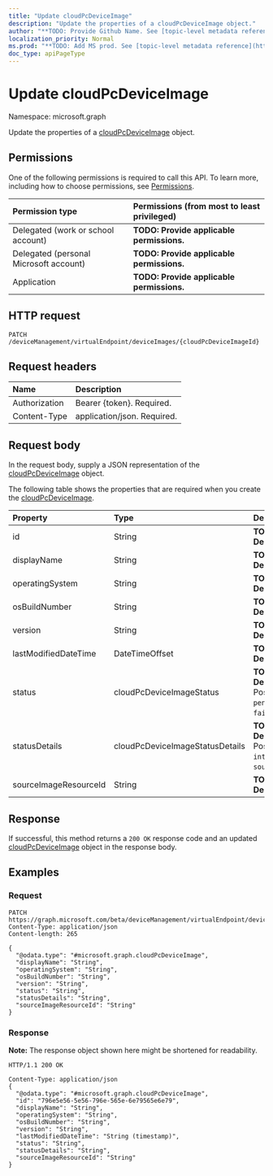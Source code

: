 ```yaml
---
title: "Update cloudPcDeviceImage"
description: "Update the properties of a cloudPcDeviceImage object."
author: "**TODO: Provide Github Name. See [topic-level metadata reference](https://msgo.azurewebsites.net/add/document/guidelines/metadata.html#topic-level-metadata)**"
localization_priority: Normal
ms.prod: "**TODO: Add MS prod. See [topic-level metadata reference](https://msgo.azurewebsites.net/add/document/guidelines/metadata.html#topic-level-metadata)**"
doc_type: apiPageType
---
```


# Update cloudPcDeviceImage
Namespace: microsoft.graph

Update the properties of a [cloudPcDeviceImage](../resources/cloudpcdeviceimage.md) object.

## Permissions
One of the following permissions is required to call this API. To learn more, including how to choose permissions, see [Permissions](/graph/permissions-reference).

|Permission type|Permissions (from most to least privileged)|
|:---|:---|
|Delegated (work or school account)|**TODO: Provide applicable permissions.**|
|Delegated (personal Microsoft account)|**TODO: Provide applicable permissions.**|
|Application|**TODO: Provide applicable permissions.**|

## HTTP request

<!-- {
  "blockType": "ignored"
}
-->
``` http
PATCH /deviceManagement/virtualEndpoint/deviceImages/{cloudPcDeviceImageId}
```

## Request headers
|Name|Description|
|:---|:---|
|Authorization|Bearer {token}. Required.|
|Content-Type|application/json. Required.|

## Request body
In the request body, supply a JSON representation of the [cloudPcDeviceImage](../resources/cloudpcdeviceimage.md) object.

The following table shows the properties that are required when you create the [cloudPcDeviceImage](../resources/cloudpcdeviceimage.md).

|Property|Type|Description|
|:---|:---|:---|
|id|String|**TODO: Add Description**|
|displayName|String|**TODO: Add Description**|
|operatingSystem|String|**TODO: Add Description**|
|osBuildNumber|String|**TODO: Add Description**|
|version|String|**TODO: Add Description**|
|lastModifiedDateTime|DateTimeOffset|**TODO: Add Description**|
|status|cloudPcDeviceImageStatus|**TODO: Add Description**. Possible values are: `pending`, `ready`, `failed`.|
|statusDetails|cloudPcDeviceImageStatusDetails|**TODO: Add Description**. Possible values are: `internalServerError`, `sourceImageNotFound`.|
|sourceImageResourceId|String|**TODO: Add Description**|



## Response

If successful, this method returns a `200 OK` response code and an updated [cloudPcDeviceImage](../resources/cloudpcdeviceimage.md) object in the response body.

## Examples

### Request
<!-- {
  "blockType": "request",
  "name": "update_cloudpcdeviceimage"
}
-->
``` http
PATCH https://graph.microsoft.com/beta/deviceManagement/virtualEndpoint/deviceImages/{cloudPcDeviceImageId}
Content-Type: application/json
Content-length: 265

{
  "@odata.type": "#microsoft.graph.cloudPcDeviceImage",
  "displayName": "String",
  "operatingSystem": "String",
  "osBuildNumber": "String",
  "version": "String",
  "status": "String",
  "statusDetails": "String",
  "sourceImageResourceId": "String"
}
```


### Response
**Note:** The response object shown here might be shortened for readability.
<!-- {
  "blockType": "response",
  "truncated": true
}
-->
``` http
HTTP/1.1 200 OK

Content-Type: application/json
{
  "@odata.type": "#microsoft.graph.cloudPcDeviceImage",
  "id": "796e5e56-5e56-796e-565e-6e79565e6e79",
  "displayName": "String",
  "operatingSystem": "String",
  "osBuildNumber": "String",
  "version": "String",
  "lastModifiedDateTime": "String (timestamp)",
  "status": "String",
  "statusDetails": "String",
  "sourceImageResourceId": "String"
}
```

